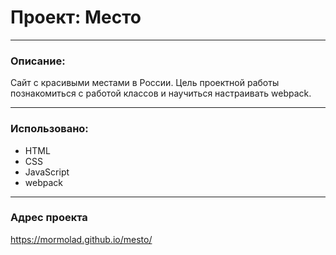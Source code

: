 # Проект: Место
___
### Описание:

   Cайт с красивыми местами в России. Цель проектной работы познакомиться с работой классов и научиться настраивать webpack.
___
### Использовано:
  - HTML
  - CSS
  - JavaScript
  - webpack
___
### Адрес проекта
  https://mormolad.github.io/mesto/
